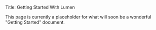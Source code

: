 Title:  Getting Started With Lumen

This page is currently a placeholder for what will soon be a wonderful "Getting Started" document.
